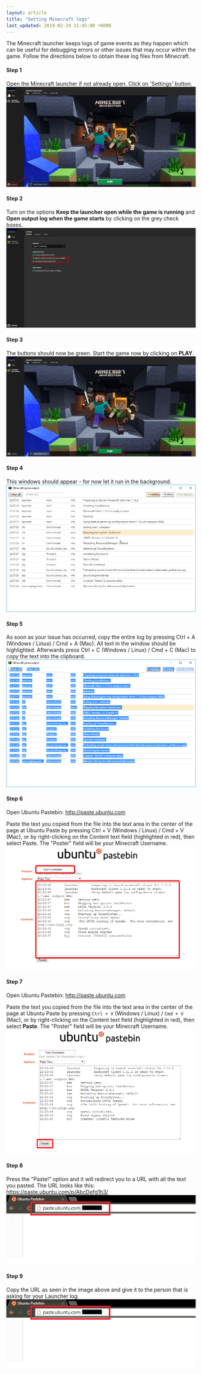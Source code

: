 ```yaml
---
layout: article
title: "Getting Minecraft logs"
last_updated: 2019-02-19 11:45:00 +0000
---
```


The Minecraft launcher keeps logs of game events as they happen which can be useful for debugging errors or other issues that may occur within the game. Follow the directions below to obtain these log files from Minecraft.

#### Step 1
Open the Minecraft launcher if not already open. Click on 'Settings' button.
![](/static/images/support-articles/log/log-step1.png)


#### Step 2
Turn on the options **Keep the launcher open while the game is running** and **Open output log when the game starts** by clicking on the grey check boxes.
![](/static/images/support-articles/log/log-step2.png)

#### Step 3
The buttons should now be green. Start the game now by clicking on **PLAY**.
![](/static/images/support-articles/log/log-step3.png)

#### Step 4
This windows should appear - for now let it run in the background.
![](/static/images/support-articles/log/log-step4.png)

#### Step 5
As soon as your issue has occurred, copy the entire log by pressing Ctrl + A (Windows / Linux) / Cmd + A (Mac). All text in the window should be highlighted. Afterwards press Ctrl + C (Windows / Linux) / Cmd + C (Mac) to copy the text into the clipboard. 
![](/static/images/support-articles/log/log-step5.png)

#### Step 6
Open Ubuntu Pastebin: http://paste.ubuntu.com

Paste the text you copied from the file into the text area in the center of the page at Ubuntu Paste by pressing Ctrl + V (Windows / Linux) / Cmd + V (Mac), or by right-clicking on the Content text field (highlighted in red), then select Paste. The "Poster" field will be your Minecraft Username. 
![](/static/images/support-articles/log/log-step6.png)

#### Step 7
Open Ubuntu Pastebin: http://paste.ubuntu.com

Paste the text you copied from the file into the text area in the center of the page at Ubuntu Paste by pressing `Ctrl + V` (Windows / Linux) / `Cmd + V` (Mac), or by right-clicking on the Content text field (highlighted in red), then select **Paste**. The "Poster" field will be your Minecraft Username.
![](/static/images/support-articles/log/log-step7.png)

#### Step 8
Press the "Paste!" option and it will redirect you to a URL with all the text you pasted. The URL looks like this: https://paste.ubuntu.com/p/AbcDefg1h3/  
![](/static/images/support-articles/log/log-step8.png)

#### Step 9
Copy the URL as seen in the image above and give it to the person that is asking for your Launcher log.  
![](/static/images/support-articles/log/log-step9.png)
